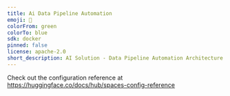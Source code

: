 ```yaml
---
title: Ai Data Pipeline Automation
emoji: 🚀
colorFrom: green
colorTo: blue
sdk: docker
pinned: false
license: apache-2.0
short_description: AI Solution - Data Pipeline Automation Architecture
---
```


Check out the configuration reference at https://huggingface.co/docs/hub/spaces-config-reference
